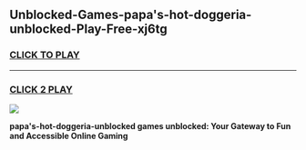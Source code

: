 
## Unblocked-Games-papa's-hot-doggeria-unblocked-Play-Free-xj6tg
<h3>
<a href="https://premium76.site?title=papa's-hot-doggeria-unblocked&ref=23A">CLICK TO PLAY</a></h3>
<hr>

<h3>
<a href="https://premium76.site?title=papa's-hot-doggeria-unblocked&ref=23A">CLICK 2 PLAY</a>
  
</h3>

<a href="https://premium76.site?title=papa's-hot-doggeria-unblocked&ref=23A"><img src="https://clearcache.store/games.png"></a>


**papa's-hot-doggeria-unblocked games unblocked: Your Gateway to Fun and Accessible Online Gaming**
